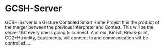 # GCSH-Server
GCSH-Server is a Gesture Controled Smart Home Project
It is the product of the merger between the previous Interpreter and Context.
This will be the server that every one is going to connect. 
Android, Kinect, Break-point, CO2+Humidity, Equipments, will connect to and communication will be controlled.... 
